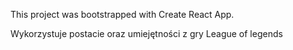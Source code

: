 This project was bootstrapped with Create React App.

Wykorzystuje postacie oraz umiejętności z gry League of legends

